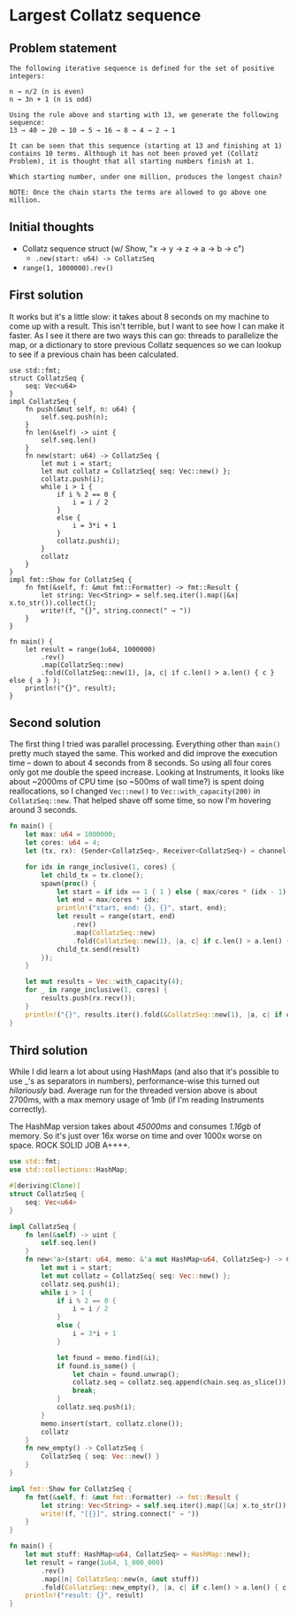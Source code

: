 # Largest Collatz sequence

## Problem statement

```
The following iterative sequence is defined for the set of positive integers:

n → n/2 (n is even)
n → 3n + 1 (n is odd)

Using the rule above and starting with 13, we generate the following sequence:
13 → 40 → 20 → 10 → 5 → 16 → 8 → 4 → 2 → 1

It can be seen that this sequence (starting at 13 and finishing at 1) contains 10 terms. Although it has not been proved yet (Collatz Problem), it is thought that all starting numbers finish at 1.

Which starting number, under one million, produces the longest chain?

NOTE: Once the chain starts the terms are allowed to go above one million.
```

## Initial thoughts

* Collatz sequence struct (w/ Show, "x → y → z → a → b → c")
  * `.new(start: u64) -> CollatzSeq`
* `range(1, 1000000).rev()`


## First solution

It works but it's a little slow: it takes about 8 seconds on my machine to come up with a result. This isn't terrible, but I want to see how I can make it faster. As I see it there are two ways this can go: threads to parallelize the map, or a dictionary to store previous Collatz sequences so we can lookup to see if a previous chain has been calculated.

```
use std::fmt;
struct CollatzSeq {
    seq: Vec<u64>
}
impl CollatzSeq {
    fn push(&mut self, n: u64) {
        self.seq.push(n);
    }
    fn len(&self) -> uint {
        self.seq.len()
    }
    fn new(start: u64) -> CollatzSeq {
        let mut i = start;
        let mut collatz = CollatzSeq{ seq: Vec::new() };
        collatz.push(i);
        while i > 1 {
            if i % 2 == 0 {
                i = i / 2
            }
            else {
                i = 3*i + 1
            }
            collatz.push(i);
        }
        collatz
    }
}
impl fmt::Show for CollatzSeq {
    fn fmt(&self, f: &mut fmt::Formatter) -> fmt::Result {
        let string: Vec<String> = self.seq.iter().map(|&x| x.to_str()).collect();
        write!(f, "{}", string.connect(" → "))
    }
}

fn main() {
    let result = range(1u64, 1000000)
        .rev()
        .map(CollatzSeq::new)
        .fold(CollatzSeq::new(1), |a, c| if c.len() > a.len() { c } else { a } );
    println!("{}", result);
}
```

## Second solution

The first thing I tried was parallel processing. Everything other than `main()` pretty much stayed the same. This worked and did improve the execution time – down to about 4 seconds from 8 seconds. So using all four cores only got me double the speed increase. Looking at Instruments, it looks like about ~2000ms of CPU time (so ~500ms of wall time?) is spent doing reallocations, so I changed `Vec::new()` to `Vec::with_capacity(200)` in `CollatzSeq::new`. That helped shave off some time, so now I'm hovering around 3 seconds.

```rust
fn main() {
    let max: u64 = 1000000;
    let cores: u64 = 4;
    let (tx, rx): (Sender<CollatzSeq>, Receiver<CollatzSeq>) = channel();

    for idx in range_inclusive(1, cores) {
        let child_tx = tx.clone();
        spawn(proc() {
            let start = if idx == 1 { 1 } else { max/cores * (idx - 1) };
            let end = max/cores * idx;
            println!("start, end: {}, {}", start, end);
            let result = range(start, end)
                .rev()
                .map(CollatzSeq::new)
                .fold(CollatzSeq::new(1), |a, c| if c.len() > a.len() { c } else { a } );
            child_tx.send(result)
        });
    }

    let mut results = Vec::with_capacity(4);
    for _ in range_inclusive(1, cores) {
        results.push(rx.recv());
    }
    println!("{}", results.iter().fold(&CollatzSeq::new(1), |a, c| if c.len() > a.len() { c } else { a } ));
}
```

## Third solution

While I did learn a lot about using HashMaps (and also that it's possible to use _'s as separators in numbers), performance-wise this turned out *hilariously* bad. Average run for the threaded version above is about 2700ms, with a max memory usage of 1mb (if I'm reading Instruments correctly).

The HashMap version takes about *45000ms* and consumes *1.16gb* of memory. So it's just over 16x worse on time and over 1000x worse on space. ROCK SOLID JOB A++++.

```rust
use std::fmt;
use std::collections::HashMap;

#[deriving(Clone)]
struct CollatzSeq {
    seq: Vec<u64>
}

impl CollatzSeq {
    fn len(&self) -> uint {
        self.seq.len()
    }
    fn new<'a>(start: u64, memo: &'a mut HashMap<u64, CollatzSeq>) -> CollatzSeq {
        let mut i = start;
        let mut collatz = CollatzSeq{ seq: Vec::new() };
        collatz.seq.push(i);
        while i > 1 {
            if i % 2 == 0 {
                i = i / 2
            }
            else {
                i = 3*i + 1
            }

            let found = memo.find(&i);
            if found.is_some() {
                let chain = found.unwrap();
                collatz.seq = collatz.seq.append(chain.seq.as_slice());
                break;
            }
            collatz.seq.push(i);
        }
        memo.insert(start, collatz.clone());
        collatz
    }
    fn new_empty() -> CollatzSeq {
        CollatzSeq { seq: Vec::new() }
    }
}

impl fmt::Show for CollatzSeq {
    fn fmt(&self, f: &mut fmt::Formatter) -> fmt::Result {
        let string: Vec<String> = self.seq.iter().map(|&x| x.to_str()).collect();
        write!(f, "[{}]", string.connect(" → "))
    }
}

fn main() {
    let mut stuff: HashMap<u64, CollatzSeq> = HashMap::new();
    let result = range(1u64, 1_000_000)
        .rev()
        .map(|n| CollatzSeq::new(n, &mut stuff))
        .fold(CollatzSeq::new_empty(), |a, c| if c.len() > a.len() { c } else { a } );
    println!("result: {}", result)
}
```